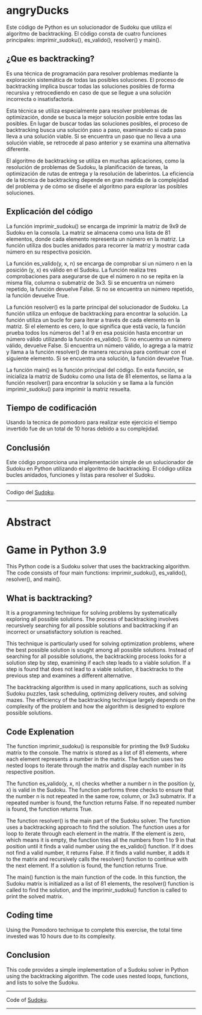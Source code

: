 # angryDucks

Este código de Python es un solucionador de Sudoku que utiliza el algoritmo de backtracking. El código consta de cuatro funciones principales: imprimir_sudoku(), es_valido(), resolver() y main().

## ¿Que es backtracking?

Es una técnica de programación para resolver problemas mediante la exploración sistemática de todas las posibles soluciones. El proceso de backtracking implica buscar todas las soluciones posibles de forma recursiva y retrocediendo en caso de que se llegue a una solución incorrecta o insatisfactoria.

Esta técnica se utiliza especialmente para resolver problemas de optimización, donde se busca la mejor solución posible entre todas las posibles. En lugar de buscar todas las soluciones posibles, el proceso de backtracking busca una solución paso a paso, examinando si cada paso lleva a una solución viable. Si se encuentra un paso que no lleva a una solución viable, se retrocede al paso anterior y se examina una alternativa diferente.

El algoritmo de backtracking se utiliza en muchas aplicaciones, como la resolución de problemas de Sudoku, la planificación de tareas, la optimización de rutas de entrega y la resolución de laberintos. La eficiencia de la técnica de backtracking depende en gran medida de la complejidad del problema y de cómo se diseñe el algoritmo para explorar las posibles soluciones.

## Explicación del código

La función imprimir_sudoku() se encarga de imprimir la matriz de 9x9 de Sudoku en la consola. La matriz se almacena como una lista de 81 elementos, donde cada elemento representa un número en la matriz. La función utiliza dos bucles anidados para recorrer la matriz y mostrar cada número en su respectiva posición.

La función es_valido(y, x, n) se encarga de comprobar si un número n en la posición (y, x) es válido en el Sudoku. La función realiza tres comprobaciones para asegurarse de que el número n no se repita en la misma fila, columna o submatriz de 3x3. Si se encuentra un número repetido, la función devuelve False. Si no se encuentra un número repetido, la función devuelve True.

La función resolver() es la parte principal del solucionador de Sudoku. La función utiliza un enfoque de backtracking para encontrar la solución. La función utiliza un bucle for para iterar a través de cada elemento en la matriz. Si el elemento es cero, lo que significa que está vacío, la función prueba todos los números del 1 al 9 en esa posición hasta encontrar un número válido utilizando la función es_valido(). Si no encuentra un número válido, devuelve False. Si encuentra un número válido, lo agrega a la matriz y llama a la función resolver() de manera recursiva para continuar con el siguiente elemento. Si se encuentra una solución, la función devuelve True.

La función main() es la función principal del código. En esta función, se inicializa la matriz de Sudoku como una lista de 81 elementos, se llama a la función resolver() para encontrar la solución y se llama a la función imprimir_sudoku() para imprimir la matriz resuelta.

## Tiempo de codificación

Usando la tecnica de pomodoro para realizar este ejercicio el tiempo invertido fue de un total de 10 horas debido a su complejidad.

## Conclusión

Este código proporciona una implementación simple de un solucionador de Sudoku en Python utilizando el algoritmo de backtracking. El código utiliza bucles anidados, funciones y listas para resolver el Sudoku.

***

Codigo del [Sudoku](https://github.com/davig3t3/Sudoku/blob/main/Sudoku.py).

***

# Abstract
# Game in Python 3.9

This Python code is a Sudoku solver that uses the backtracking algorithm. The code consists of four main functions: imprimir_sudoku(), es_valido(), resolver(), and main().

## What is backtracking?

It is a programming technique for solving problems by systematically exploring all possible solutions. The process of backtracking involves recursively searching for all possible solutions and backtracking if an incorrect or unsatisfactory solution is reached.

This technique is particularly used for solving optimization problems, where the best possible solution is sought among all possible solutions. Instead of searching for all possible solutions, the backtracking process looks for a solution step by step, examining if each step leads to a viable solution. If a step is found that does not lead to a viable solution, it backtracks to the previous step and examines a different alternative.

The backtracking algorithm is used in many applications, such as solving Sudoku puzzles, task scheduling, optimizing delivery routes, and solving mazes. The efficiency of the backtracking technique largely depends on the complexity of the problem and how the algorithm is designed to explore possible solutions.

## Code Explenation

The function imprimir_sudoku() is responsible for printing the 9x9 Sudoku matrix to the console. The matrix is stored as a list of 81 elements, where each element represents a number in the matrix. The function uses two nested loops to iterate through the matrix and display each number in its respective position.

The function es_valido(y, x, n) checks whether a number n in the position (y, x) is valid in the Sudoku. The function performs three checks to ensure that the number n is not repeated in the same row, column, or 3x3 submatrix. If a repeated number is found, the function returns False. If no repeated number is found, the function returns True.

The function resolver() is the main part of the Sudoku solver. The function uses a backtracking approach to find the solution. The function uses a for loop to iterate through each element in the matrix. If the element is zero, which means it is empty, the function tries all the numbers from 1 to 9 in that position until it finds a valid number using the es_valido() function. If it does not find a valid number, it returns False. If it finds a valid number, it adds it to the matrix and recursively calls the resolver() function to continue with the next element. If a solution is found, the function returns True.

The main() function is the main function of the code. In this function, the Sudoku matrix is initialized as a list of 81 elements, the resolver() function is called to find the solution, and the imprimir_sudoku() function is called to print the solved matrix.

## Coding time

Using the Pomodoro technique to complete this exercise, the total time invested was 10 hours due to its complexity.

## Conclusion

This code provides a simple implementation of a Sudoku solver in Python using the backtracking algorithm. The code uses nested loops, functions, and lists to solve the Sudoku.

***

Code of [Sudoku](https://github.com/davig3t3/Sudoku/blob/main/Sudoku.py).

***

